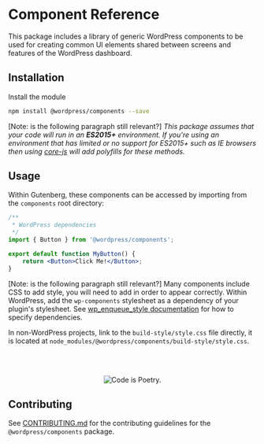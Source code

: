 # Component Reference

This package includes a library of generic WordPress components to be used for creating common UI elements shared between screens and features of the WordPress dashboard.

## Installation

Install the module

```bash
npm install @wordpress/components --save
```

[Note: is the following paragraph still relevant?]
_This package assumes that your code will run in an **ES2015+** environment. If you're using an environment that has limited or no support for ES2015+ such as IE browsers then using [core-js](https://github.com/zloirock/core-js) will add polyfills for these methods._

## Usage

Within Gutenberg, these components can be accessed by importing from the `components` root directory:

```jsx
/**
 * WordPress dependencies
 */
import { Button } from '@wordpress/components';

export default function MyButton() {
	return <Button>Click Me!</Button>;
}
```

[Note: is the following paragraph still relevant?]
Many components include CSS to add style, you will need to add in order to appear correctly. Within WordPress, add the `wp-components` stylesheet as a dependency of your plugin's stylesheet. See [wp_enqueue_style documentation](https://developer.wordpress.org/reference/functions/wp_enqueue_style/#parameters) for how to specify dependencies.

In non-WordPress projects, link to the `build-style/style.css` file directly, it is located at `node_modules/@wordpress/components/build-style/style.css`.

<br/><br/><p align="center"><img src="https://s.w.org/style/images/codeispoetry.png?1" alt="Code is Poetry." /></p>

## Contributing

See [CONTRIBUTING.md](/packages/components/CONTRIBUTING.md) for the contributing guidelines for the `@wordpress/components` package.
